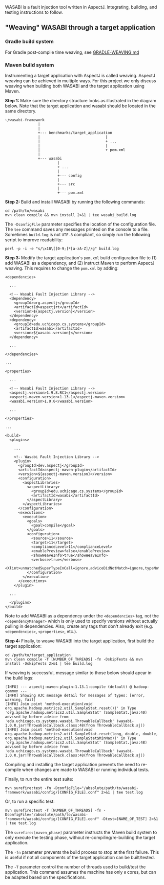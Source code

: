 WASABI is a fault injection tool written in AspectJ. Integrating, building, and testing instructions to follow.

## "Weaving" WASABI through a target application

### Gradle build system

For Gradle post-compile time weaving, see [GRADLE-WEAVING.md](GRADLE-WEAVING.md)

### Maven build system

Instrumenting a target application with AspectJ is called weaving. AspectJ weaving can be achieved in multiple ways. For this project we only discuss weaving when building both WASABI and the target application using Maven.

**Step 1:** Make sure the directory structure looks as illustrated in the diagram below. Note that the target application and wasabi should be located in the same directory.
```
~/wasabi-framework
               |
               |
               +--- benchmarks/target_application
               |                              |
               |                              + ...
               |                              |
               |                              + pom.xml
               |
               +--- wasabi
                        |
                        + ...
                        |
                        +--- config
                        |
                        +--- src
                        |
                        +--- pom.xml
```

**Step 2:** Build and install WASABI by running the following commands:
```
cd /path/to/wasabi
mvn clean compile && mvn install 2>&1 | tee wasabi_build.log
```
The `-DconfigFile` parameter specifies the location of the configuration file. The `tee` command saves any messages printed on the console to a file. Sometimes `build.log` is not `UTF-8` compliant, so simply run the following script to improve readability:
```
perl -p -i -e "s/\x1B\[[0-9;]*[a-zA-Z]//g" build.log
```

**Step 3:** Modify the target application's `pom.xml` build configuration file to (1) add WASABI as a dependency, and (2) instruct Maven to perform AspectJ weaving. This requires to change the `pom.xml` by adding:
```
<dependencies>
  
  ...
  
  <!-- Wasabi Fault Injection Library -->
  <dependency>
    <groupId>org.aspectj</groupId>
    <artifactId>aspectjrt</artifactId>
    <version>${aspectj.version}</version>
  </dependency>
  <dependency>
    <groupId>edu.uchicago.cs.systems</groupId>
    <artifactId>wasabi</artifactId>
    <version>${wasabi.version}</version>
  </dependency>
  
  ...
  
</dependencies>

...

<properties>
  
  ...

  <!-- Wasabi Fault Injection Library -->                                                                                                      
  <aspectj.version>1.9.8.RC1</aspectj.version>
  <aspectj-maven.version>1.13.1</aspectj-maven.version>
  <wasabi.version>1.0.0</wasabi.version>
  
  ... 

</properties>

...

<build>
  <plugins>
    
    ...
    
    <!-- Wasabi Fault Injection Library -->
    <plugin>
      <groupId>dev.aspectj</groupId>
      <artifactId>aspectj-maven-plugin</artifactId>
      <version>${aspectj-maven.version}</version>
      <configuration>
        <aspectLibraries>
          <aspectLibrary>
            <groupId>edu.uchicago.cs.systems</groupId>
            <artifactId>wasabi</artifactId>
          </aspectLibrary>
        </aspectLibraries>
      </configuration>
      <executions>
        <execution>
          <goals>
            <goal>compile</goal>
          </goals>
          <configuration>
            <source>11</source>
            <target>11</target>
            <complianceLevel>11</complianceLevel> 
            <enablePreview>false</enablePreview> 
            <showWeaveInfo>true</showWeaveInfo>
            <verbose>true</verbose>
            <Xlint>unmatchedSuperTypeInCall=ignore,adviceDidNotMatch=ignore,typeNotExposedToWeaver=ignore,uncheckedAdviceConversion=ignore,invalidAbsoluteTypeName=ignore</Xlint>
          </configuration>
        </execution>
      </executions>
    </plugin>

  ...

  </plugins>
</build>
```

Note to add WASABI as a dependency under the `<dependencies>` tag, not the `<dependencyManager>` which is only used to specify versions without actually pulling in dependencies. Also, create any tags that don't already exit (e.g. `<dependencies>`, `<properties>`, etc.). 

**Step 4:** Finally, to weave WASABI into the target application, first build the target application: 
```
cd /path/to/target_application
mvn clean compile -T [NUMBER_OF_THREADS] -fn -DskipTests && mvn install -DskipTests 2>&1 | tee build.log
```

If weaving is successful, message similar to those below should apear in the build logs:
```
[INFO] --- aspectj-maven-plugin:1.13.1:compile (default) @ hadoop-common ---
[INFO] Showing AJC message detail for messages of types: [error, warning, fail]
[INFO] Join point 'method-execution(void org.apache.hadoop.metrics2.util.SampleStat.reset())' in Type 'org.apache.hadoop.metrics2.util.SampleStat' (SampleStat.java:40) advised by before advice from 'edu.uchicago.cs.systems.wasabi.ThrowableCallback' (wasabi-1.0.0.jar!ThrowableCallback.class:48(from ThrowableCallback.aj))
[INFO] Join point 'method-execution(void org.apache.hadoop.metrics2.util.SampleStat.reset(long, double, double, org.apache.hadoop.metrics2.util.SampleStat$MinMax))' in Type 'org.apache.hadoop.metrics2.util.SampleStat' (SampleStat.java:48) advised by before advice from 'edu.uchicago.cs.systems.wasabi.ThrowableCallback' (wasabi-1.0.0.jar!ThrowableCallback.class:48(from ThrowableCallback.aj))
```
Compiling and installing the target application prevents the need to re-compile when changes are made to WASABI or running individual tests. 

Finally, to run the entire test suite:
```
mvn surefire:test -fn -DconfigFile="/absolute/path/to/wasabi-framework/wasabi/config/[CONFIG_FILE].conf" 2>&1 | tee test.log
```

Or, to run a specific test:
```
mvn surefire:test -T [NUMBER_OF_THREADS] -fn -DconfigFile="/absolute/path/to/wasabi-framework/wasabi/config/[CONFIG_FILE].conf" -Dtest=[NAME_OF_TEST] 2>&1 | tee test.log
```

The `surefire:[maven_phase]` parameter instructs the Maven build system to only execute the testing phase, without re-compiling/re-building the target application.

The `-fn` parameter prevents the build process to stop at the first failure. This is useful if not all components of the target application can be built/tested.

The `-T` parameter control the number of threads used to build/test the application. This command assumes the machine has only `8` cores, but can be adapted based on the specifications. 
